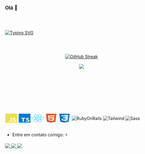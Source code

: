 ### Olá 👋

<!-- <picture>
  <source
    srcset="https://github-readme-stats.vercel.app/api?username=apoloislaio&show_icons=true&theme=dark"
    media="(prefers-color-scheme: dark)"
  />
  <source
    srcset="https://github-readme-stats.vercel.app/api?username=apoloislaio&show_icons=true"
    media="(prefers-color-scheme: light), (prefers-color-scheme: no-preference)"
  />
  <img src="https://github-readme-stats.vercel.app/api?username=apoloislaio&show_icons=true" />
</picture> -->

<br>
<br> 

[![Typing SVG](https://readme-typing-svg.herokuapp.com?font=Fira+Code&weight=300&size=50&duration=B3B3B3&pause=1000&color=b3b3b3&center=true&vCenter=true&random=false&width=1000&lines=Hello%2C+my+name+is+Apolo;I'm+21+years+old;I'm+a+Software+Developer;I'm+from+Brazil;welcome%3A)](https://git.io/typing-svg)

<br>
<br>

<div align="center">
  
[![GitHub Streak](https://github-readme-streak-stats.herokuapp.com?user=apoloislaio&theme=dark&locale=pt_BR&date_format=n%2Fj%5B%2FY%5D&card_width=900)](https://git.io/streak-stats)

</div>

<div  align="center" style="margin-bottom:100px">
  <!-- <img width=55% align="center"  src="https://github-readme-streak-stats.herokuapp.com?user=apoloislaio&theme=dark&mode=weekly" /> -->
  
  <img width=40% align="center" src="https://github-readme-stats-git-main-rafaelalexandrino.vercel.app/api/top-langs/?username=apoloislaio&show_icons=true&theme=dark&layout=compact" />

 </div>
 
 &nbsp;
 &nbsp;


<div style="display: inline_block"><br>
  <img align="center" alt="Js" height="30" width="40" src="https://raw.githubusercontent.com/devicons/devicon/master/icons/javascript/javascript-plain.svg">
  <img align="center" alt="Ts" height="30" width="40" src="https://raw.githubusercontent.com/devicons/devicon/master/icons/typescript/typescript-plain.svg">
  <img align="center" alt="React" height="30" width="40" src="https://raw.githubusercontent.com/devicons/devicon/master/icons/react/react-original.svg">
  <img align="center" alt="HTML" height="30" width="40" src="https://raw.githubusercontent.com/devicons/devicon/master/icons/html5/html5-original.svg">
  <img align="center" alt="CSS" height="30" width="40" src="https://raw.githubusercontent.com/devicons/devicon/master/icons/css3/css3-original.svg">
  <img align="center" alt="RubyOnRails" height="30" width="40" src="https://cdn.jsdelivr.net/gh/devicons/devicon@latest/icons/rails/rails-plain-wordmark.svg">
  <img align="center" alt="Tailwind" height="30" width="40" src="https://cdn.jsdelivr.net/gh/devicons/devicon@latest/icons/tailwindcss/tailwindcss-original-wordmark.svg">
  <img align="center" alt="Sass" height="30" width="40" src="https://cdn.jsdelivr.net/gh/devicons/devicon@latest/icons/sass/sass-original.svg">
</div>

 
  ##
 - Entre em contato comigo: ⚡
<div> 
  
  <a href="https://instagram.com/apoloislaiors" target="_blank">
    <img src="https://img.shields.io/badge/-Instagram-%23E4405F?style=for-the-badge&logo=instagram&logoColor=white" target="_blank">
  </a>
  
  <a href = "mailto:apoloislaio.dev@gmail.com">
    <img src="https://img.shields.io/badge/Gmail-D14836?style=for-the-badge&logo=gmail&logoColor=white" target="_blank">
  </a>
  <a href="https://www.linkedin.com/in/apolo-islaio-98ba85228/" target="_blank">
    <img src="https://img.shields.io/badge/-LinkedIn-%230077B5?style=for-the-badge&logo=linkedin&logoColor=white" target="_blank">
  </a> 
  
</div>

